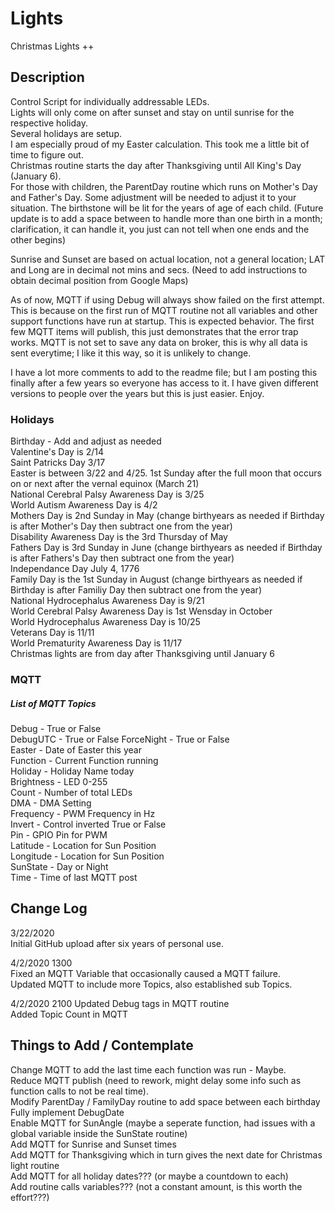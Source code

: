 # Lights
Christmas Lights ++

## Description

Control Script for individually addressable LEDs.  
Lights will only come on after sunset and stay on until sunrise for the respective holiday.  
Several holidays are setup.  
I am especially proud of my Easter calculation.  This took me a little bit of time to figure out.  
Christmas routine starts the day after Thanksgiving until All King's Day (January 6).  
For those with children, the ParentDay routine which runs on Mother's Day and Father's Day.  Some adjustment will be needed to adjust it to your situation.  The birthstone will be lit for the years of age of each child. (Future update is to add a space between to handle more than one birth in a month; clarification, it can handle it, you just can not tell when one ends and the other begins)  

Sunrise and Sunset are based on actual location, not a general location; LAT and Long are in decimal not mins and secs.  (Need to add instructions to obtain decimal position from Google Maps)  

As of now, MQTT if using Debug will always show failed on the first attempt.  This is because on the first run of MQTT routine not all variables and other support functions have run at startup.  This is expected behavior.  The first few MQTT items will publish, this just demonstrates that the error trap works.  MQTT is not set to save any data on broker, this is why all data is sent everytime; I like it this way, so it is unlikely to change.

I have a lot more comments to add to the readme file; but I am posting this finally after a few years so everyone has access to it.  I have given different versions to people over the years but this is just easier.  Enjoy.  

### Holidays

Birthday - Add and adjust as needed  
Valentine's Day is 2/14  
Saint Patricks Day 3/17  
Easter is between 3/22 and 4/25. 1st Sunday after the full moon that occurs on or next after the vernal equinox (March 21)  
National Cerebral Palsy Awareness Day is 3/25  
World Autism Awareness Day is 4/2  
Mothers Day is 2nd Sunday in May (change birthyears as needed if Birthday is after Mother's Day then subtract one from the year)  
Disability Awareness Day is the 3rd Thursday of May  
Fathers Day is 3rd Sunday in June (change birthyears as needed if Birthday is after Fathers's Day then subtract one from the year)  
Independance Day July 4, 1776  
Family Day is the 1st Sunday in August (change birthyears as needed if Birthday is after Familiy Day then subtract one from the year)  
National Hydrocephalus Awareness Day is 9/21  
World Cerebral Palsy Awareness Day is 1st Wensday in October  
World Hydrocephalus Awareness Day is 10/25  
Veterans Day is 11/11  
World Prematurity Awareness Day is 11/17  
Christmas lights are from day after Thanksgiving until January 6  

### MQTT
##### List of MQTT Topics
Debug - True or False  
DebugUTC - True or False
ForceNight - True or False  
Easter - Date of Easter this year   
Function - Current Function running  
Holiday - Holiday Name today  
Brightness - LED 0-255  
Count - Number of total LEDs  
DMA - DMA Setting  
Frequency - PWM Frequency in Hz  
Invert - Control inverted True or False  
Pin - GPIO Pin for PWM  
Latitude - Location for Sun Position  
Longitude - Location for Sun Position  
SunState - Day or Night  
Time - Time of last MQTT post  

## Change Log

3/22/2020  
Initial GitHub upload after six years of personal use.  

4/2/2020  1300  
Fixed an MQTT Variable that occasionally caused a MQTT failure.  
Updated MQTT to include more Topics, also established sub Topics.  

4/2/2020 2100
Updated Debug tags in MQTT routine  
Added Topic Count in MQTT  

## Things to Add / Contemplate

Change MQTT to add the last time each function was run - Maybe.  
Reduce MQTT publish (need to rework, might delay some info such as function calls to not be real time).  
Modify ParentDay / FamilyDay routine to add space between each birthday  
Fully implement DebugDate  
Enable MQTT for SunAngle (maybe a seperate function, had issues with a global variable inside the SunState routine)  
Add MQTT for Sunrise and Sunset times  
Add MQTT for Thanksgiving which in turn gives the next date for Christmas light routine  
Add MQTT for all holiday dates??? (or maybe a countdown to each)  
Add routine calls variables??? (not a constant amount, is this worth the effort???)

